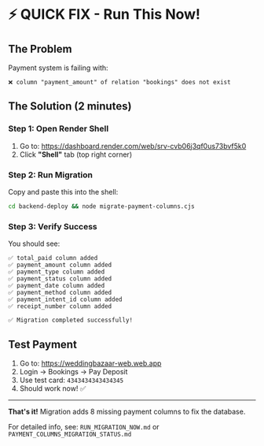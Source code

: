 # ⚡ QUICK FIX - Run This Now!

## The Problem
Payment system is failing with:
```
❌ column "payment_amount" of relation "bookings" does not exist
```

## The Solution (2 minutes)

### Step 1: Open Render Shell
1. Go to: https://dashboard.render.com/web/srv-cvb06j3qf0us73bvf5k0
2. Click **"Shell"** tab (top right corner)

### Step 2: Run Migration
Copy and paste this into the shell:
```bash
cd backend-deploy && node migrate-payment-columns.cjs
```

### Step 3: Verify Success
You should see:
```
✅ total_paid column added
✅ payment_amount column added
✅ payment_type column added
✅ payment_status column added
✅ payment_date column added
✅ payment_method column added
✅ payment_intent_id column added
✅ receipt_number column added

✅ Migration completed successfully!
```

## Test Payment
1. Go to: https://weddingbazaar-web.web.app
2. Login → Bookings → Pay Deposit
3. Use test card: `4343434343434345`
4. Should work now! ✅

---

**That's it!** Migration adds 8 missing payment columns to fix the database.

For detailed info, see: `RUN_MIGRATION_NOW.md` or `PAYMENT_COLUMNS_MIGRATION_STATUS.md`
